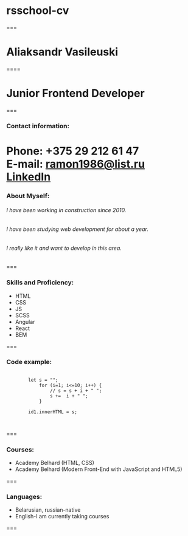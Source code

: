 # rsschool-cv  

===
# Aliaksandr Vasileuski  

====
# Junior Frontend Developer  

===

### Contact information:

**Phone:** +375 29 212 61 47  
**E-mail:** ramon1986@list.ru  
[LinkedIn](https://www.linkedin.com/in/aliaksandr-vasileuski-589495214/)  
===  

### About Myself:  

###### I have been working in construction since 2010.  
###### I have been studying web development for about a year.  
###### I really like it and want to develop in this area.  

=== 

### Skills and Proficiency:  

* HTML  
* CSS  
* JS  
* SCSS  
* Angular  
* React  
* BEM  

===

### Code example:  

```

        let s = "";
            for (i=1; i<=10; i++) {
                // s = s + i + " ";
                s +=  i + " ";
            }

        id1.innerHTML = s;
        
        
```  
===  

### Courses:  
* Academy Belhard (HTML, CSS)  
* Academy Belhard (Modern Front-End with JavaScript and HTML5)  

===  

### Languages:  
* Belarusian, russian-native  
* English-I am currently taking courses  

===


